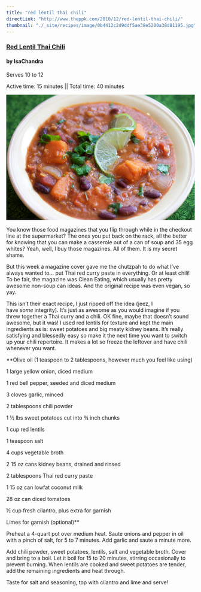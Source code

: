```yaml
---
title: "red lentil thai chili"
directLink: "http://www.theppk.com/2010/12/red-lentil-thai-chili/"
thumbnail: "./_site/recipes/image/0b4412c2d9ddf5ae38e5200a38d81195.jpg"
---
```

### [Red Lentil Thai Chili](http://www.theppk.com/2010/12/red-lentil-thai-chili/)

#### by IsaChandra

Serves 10 to 12

Active time: 15 minutes || Total time: 40 minutes

![0b4412c2d9ddf5ae38e5200a38d81195.jpg](image/0b4412c2d9ddf5ae38e5200a38d81195.jpg)

You know those food magazines that you flip through while in the checkout line at the supermarket? The ones you put back on the rack, all the better for knowing that you can make a casserole out of a can of soup and 35 egg whites? Yeah, well, I buy those magazines. All of them. It is my secret shame.

But this week a magazine cover gave me the chutzpah to do what I’ve always wanted to… put Thai red curry paste in everything. Or at least chili! To be fair, the magazine was Clean Eating, which usually has pretty awesome non-soup can ideas. And the original recipe was even vegan, so yay.

This isn’t their exact recipe, I just ripped off the idea (jeez, I have _some_ integrity). It’s just as awesome as you would imagine if you threw together a Thai curry and a chili. OK fine, maybe that doesn’t sound awesome, but it was! I used red lentils for texture and kept the main ingredients as is: sweet potatoes and big meaty kidney beans. It’s really satisfying and blessedly easy so make it the next time you want to switch up your chili repertoire. It makes a lot so freeze the leftover and have chili whenever you want.

**Olive oil (1 teaspoon to 2 tablespoons, however much you feel like using)

1 large yellow onion, diced medium

1 red bell pepper, seeded and diced medium

3 cloves garlic, minced

2 tablespoons chili powder

1 ½ lbs sweet potatoes cut into ¾ inch chunks

1 cup red lentils

1 teaspoon salt

4 cups vegetable broth

2 15 oz cans kidney beans, drained and rinsed

2 tablespoons Thai red curry paste

1 15 oz can lowfat coconut milk

28 oz can diced tomatoes

½ cup fresh cilantro, plus extra for garnish

Limes for garnish (optional)**

Preheat a 4-quart pot over medium heat. Saute onions and pepper in oil with a pinch of salt, for 5 to 7 minutes. Add garlic and saute a minute more.

Add chili powder, sweet potatoes, lentils, salt and vegetable broth. Cover and bring to a boil. Let it boil for 15 to 20 minutes, stirring occasionally to prevent burning. When lentils are cooked and sweet potatoes are tender, add the remaining ingredients and heat through.

Taste for salt and seasoning, top with cilantro and lime and serve!
